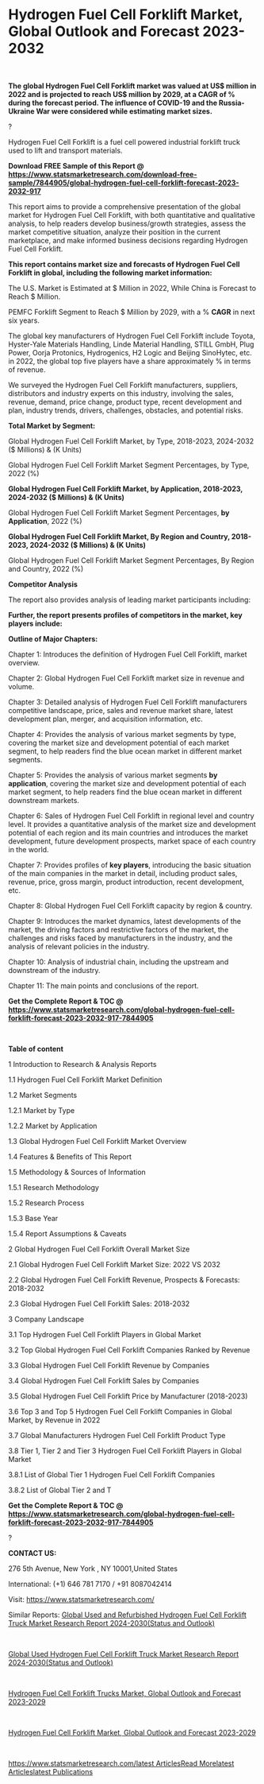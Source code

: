 <h1>Hydrogen Fuel Cell Forklift Market, Global Outlook and Forecast 2023-2032</h1><br/><p><strong>The global Hydrogen Fuel Cell Forklift market was valued at US$ million in 2022 and is projected to reach US$ million by 2029, at a <strong>CAGR</strong> of % during the forecast period. The influence of COVID-19 and the Russia-Ukraine War were considered while estimating market sizes.</strong></p>
 
 
 
 <p>? </p>
 
 
 
 <p>Hydrogen Fuel Cell Forklift is a fuel cell powered industrial forklift truck used to lift and transport materials.</p>
 
 
 
 <p><strong>Download FREE Sample of this Report @ <a href="https://www.statsmarketresearch.com/download-free-sample/7844905/global-hydrogen-fuel-cell-forklift-forecast-2023-2032-917">https://www.statsmarketresearch.com/download-free-sample/7844905/global-hydrogen-fuel-cell-forklift-forecast-2023-2032-917</a></strong></p>
 
 
 
 <p>This report aims to provide a comprehensive presentation of the global market for Hydrogen Fuel Cell Forklift, with both quantitative and qualitative analysis, to help readers develop business/growth strategies, assess the market competitive situation, analyze their position in the current marketplace, and make informed business decisions regarding Hydrogen Fuel Cell Forklift.</p>
 
 
 
 <p><strong>This report contains market size and forecasts of Hydrogen Fuel Cell Forklift in global, including the following market information:</strong></p>
 
 
 
 <p>The U.S. Market is Estimated at $ Million in 2022, While China is Forecast to Reach $ Million.</p>
 
 
 
 <p>PEMFC Forklift Segment to Reach $ Million by 2029, with a % <strong>CAGR</strong> in next six years.</p>
 
 
 
 <p>The global key manufacturers of Hydrogen Fuel Cell Forklift include Toyota, Hyster-Yale Materials Handling, Linde Material Handling, STILL GmbH, Plug Power, Oorja Protonics, Hydrogenics, H2 Logic and Beijing SinoHytec, etc. in 2022, the global top five players have a share approximately % in terms of revenue.</p>
 
 
 
 <p>We surveyed the Hydrogen Fuel Cell Forklift manufacturers, suppliers, distributors and industry experts on this industry, involving the sales, revenue, demand, price change, product type, recent development and plan, industry trends, drivers, challenges, obstacles, and potential risks.</p>
 
 
 
 <p><strong>Total Market by Segment:</strong></p>
 
 
 
 <p>Global Hydrogen Fuel Cell Forklift Market, by Type, 2018-2023, 2024-2032 ($ Millions) & (K Units)</p>
 
 
 
 <p>Global Hydrogen Fuel Cell Forklift Market Segment Percentages, by Type, 2022 (%)</p>
 
 
 
 <p><strong>Global Hydrogen Fuel Cell Forklift Market, <strong>by Application</strong>, 2018-2023, 2024-2032 ($ Millions) & (K Units)</strong></p>
 
 
 
 <p>Global Hydrogen Fuel Cell Forklift Market Segment Percentages, <strong>by Application</strong>, 2022 (%)</p>
 
 
 
 <p><strong>Global Hydrogen Fuel Cell Forklift Market, By Region and Country, 2018-2023, 2024-2032 ($ Millions) & (K Units)</strong></p>
 
 
 
 <p>Global Hydrogen Fuel Cell Forklift Market Segment Percentages, By Region and Country, 2022 (%)</p>
 
 
 
 <p><strong>Competitor Analysis</strong></p>
 
 
 
 <p>The report also provides analysis of leading market participants including:</p>
 
 
 
 <p><strong>Further, the report presents profiles of competitors in the market, <strong>key players</strong> include:</strong></p>
 
 
 
 <p><strong>Outline of Major Chapters:</strong></p>
 
 
 
 <p>Chapter 1: Introduces the definition of Hydrogen Fuel Cell Forklift, market overview.</p>
 
 
 
 <p>Chapter 2: Global Hydrogen Fuel Cell Forklift market size in revenue and volume.</p>
 
 
 
 <p>Chapter 3: Detailed analysis of Hydrogen Fuel Cell Forklift manufacturers competitive landscape, price, sales and revenue market share, latest development plan, merger, and acquisition information, etc.</p>
 
 
 
 <p>Chapter 4: Provides the analysis of various market segments by type, covering the market size and development potential of each market segment, to help readers find the blue ocean market in different market segments.</p>
 
 
 
 <p>Chapter 5: Provides the analysis of various market segments <strong>by application</strong>, covering the market size and development potential of each market segment, to help readers find the blue ocean market in different downstream markets.</p>
 
 
 
 <p>Chapter 6: Sales of Hydrogen Fuel Cell Forklift in regional level and country level. It provides a quantitative analysis of the market size and development potential of each region and its main countries and introduces the market development, future development prospects, market space of each country in the world.</p>
 
 
 
 <p>Chapter 7: Provides profiles of <strong>key players</strong>, introducing the basic situation of the main companies in the market in detail, including product sales, revenue, price, gross margin, product introduction, recent development, etc.</p>
 
 
 
 <p>Chapter 8: Global Hydrogen Fuel Cell Forklift capacity by region & country.</p>
 
 
 
 <p>Chapter 9: Introduces the market dynamics, latest developments of the market, the driving factors and restrictive factors of the market, the challenges and risks faced by manufacturers in the industry, and the analysis of relevant policies in the industry.</p>
 
 
 
 <p>Chapter 10: Analysis of industrial chain, including the upstream and downstream of the industry.</p>
 
 
 
 <p>Chapter 11: The main points and conclusions of the report.</p>
 
 
 
 <div><b>Get the Complete Report & TOC @ <a href="https://www.statsmarketresearch.com/global-hydrogen-fuel-cell-forklift-forecast-2023-2032-917-7844905">https://www.statsmarketresearch.com/global-hydrogen-fuel-cell-forklift-forecast-2023-2032-917-7844905</a></b></div>
 
 
 
 <p><br />
 
 <b>Table of content</b></p>
 
 
 
 <p>1 Introduction to Research & Analysis Reports<br />
 
 1.1 Hydrogen Fuel Cell Forklift Market Definition<br />
 
 1.2 Market Segments<br />
 
 1.2.1 Market by Type<br />
 
 1.2.2 Market by Application<br />
 
 1.3 Global Hydrogen Fuel Cell Forklift Market Overview<br />
 
 1.4 Features & Benefits of This Report<br />
 
 1.5 Methodology & Sources of Information<br />
 
 1.5.1 Research Methodology<br />
 
 1.5.2 Research Process<br />
 
 1.5.3 Base Year<br />
 
 1.5.4 Report Assumptions & Caveats<br />
 
 2 Global Hydrogen Fuel Cell Forklift Overall Market Size<br />
 
 2.1 Global Hydrogen Fuel Cell Forklift Market Size: 2022 VS 2032<br />
 
 2.2 Global Hydrogen Fuel Cell Forklift Revenue, Prospects & Forecasts: 2018-2032<br />
 
 2.3 Global Hydrogen Fuel Cell Forklift Sales: 2018-2032<br />
 
 3 Company Landscape<br />
 
 3.1 Top Hydrogen Fuel Cell Forklift Players in Global Market<br />
 
 3.2 Top Global Hydrogen Fuel Cell Forklift Companies Ranked by Revenue<br />
 
 3.3 Global Hydrogen Fuel Cell Forklift Revenue by Companies<br />
 
 3.4 Global Hydrogen Fuel Cell Forklift Sales by Companies<br />
 
 3.5 Global Hydrogen Fuel Cell Forklift Price by Manufacturer (2018-2023)<br />
 
 3.6 Top 3 and Top 5 Hydrogen Fuel Cell Forklift Companies in Global Market, by Revenue in 2022<br />
 
 3.7 Global Manufacturers Hydrogen Fuel Cell Forklift Product Type<br />
 
 3.8 Tier 1, Tier 2 and Tier 3 Hydrogen Fuel Cell Forklift Players in Global Market<br />
 
 3.8.1 List of Global Tier 1 Hydrogen Fuel Cell Forklift Companies<br />
 
 3.8.2 List of Global Tier 2 and T</p>
 
 
 
 <div><b>Get the Complete Report & TOC @ <a href="https://www.statsmarketresearch.com/global-hydrogen-fuel-cell-forklift-forecast-2023-2032-917-7844905">https://www.statsmarketresearch.com/global-hydrogen-fuel-cell-forklift-forecast-2023-2032-917-7844905</a></b></div>
 
 
 
 <p>? </p>
 
 
 
 <p><b>CONTACT US:</b><br />
 
 276 5th Avenue, New York , NY 10001,United States<br />
 
 International: (+1) 646 781 7170 / +91 8087042414<br />
 
 Visit: <a href="https://www.statsmarketresearch.com/">https://www.statsmarketresearch.com/</a><br />
 
 Similar Reports: <a href="https://www.statsmarketresearch.com/global-hydrogen-fuel-cell-forklift-forecast-2023-2032-917-7844905">Global Used and Refurbished Hydrogen Fuel Cell Forklift Truck Market Research Report 2024-2030(Status and Outlook)</a><br />
 
 <br />
 
 <a href="https://www.statsmarketresearch.com/global-hydrogen-fuel-cell-forklift-forecast-2023-2032-917-7844905">Global Used Hydrogen Fuel Cell Forklift Truck Market Research Report 2024-2030(Status and Outlook)</a><br />
 
 <br />
 
 <a href="https://www.statsmarketresearch.com/global-hydrogen-fuel-cell-forklift-forecast-2023-2032-917-7844905">Hydrogen Fuel Cell Forklift Trucks Market, Global Outlook and Forecast 2023-2029</a><br />
 
 <br />
 
 <a href="https://www.statsmarketresearch.com/global-hydrogen-fuel-cell-forklift-forecast-2023-2032-917-7844905">Hydrogen Fuel Cell Forklift Market, Global Outlook and Forecast 2023-2029</a><br />
 
 <br />
 
 <a href="https://gyeongbokgung.com">https://www.statsmarketresearch.com/</a><a href="https://hallyeomaritime.com">latest Articles</a><a href="https://jingwansa.com">Read More</a><a href="https://nguoiviet.jp/">latest Articles</a><a href="https://www.intelmarketresearch.com/">latest Publications</a></p>